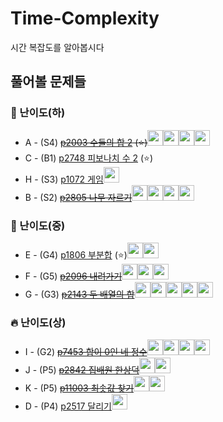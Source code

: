 # Time-Complexity
시간 복잡도를 알아봅시다

## 풀어볼 문제들

### 🍉 난이도(하)
+ A - (S4) ~~[p2003 수들의 합 2](https://www.acmicpc.net/problem/2003) (:star:)~~<img src = "https://github.com/wocjs.png" width="25" height="25"><img src = "https://github.com/sulogc.png" width="25" height="25"><img src = "https://github.com/Haaarimmm.png" width="25" height="25"><img src = "https://github.com/Frog-Slayer.png" width="25" height="25">
+ C - (B1) [p2748 피보나치 수 2](https://www.acmicpc.net/problem/2748) (:star:)
+ H - (S3) [p1072 게임](https://www.acmicpc.net/problem/1072)<img src = "https://github.com/Frog-Slayer.png" width="25" height="25">
+ B - (S2) ~~[p2805 나무 자르기](https://www.acmicpc.net/problem/2805)~~<img src = "https://github.com/Haaarimmm.png" width="25" height="25"><img src = "https://github.com/sulogc.png" width="25" height="25"><img src = "https://github.com/wocjs.png" width="25" height="25"><img src = "https://github.com/Frog-Slayer.png" width="25" height="25">

### 🌲 난이도(중)
+ E - (G4) [p1806 부분합](https://www.acmicpc.net/problem/1806)  (:star:)<img src = "https://github.com/Frog-Slayer.png" width="25" height="25"><img src = "https://github.com/sulogc.png" width="25" height="25">
+ F - (G5) ~~[p2096 내려가기](https://www.acmicpc.net/problem/2096)~~<img src = "https://github.com/Haaarimmm.png" width="25" height="25"><img src = "https://github.com/sulogc.png" width="25" height="25"><img src = "https://github.com/Frog-Slayer.png" width="25" height="25">
+ G - (G3) ~~[p2143 두 배열의 합](https://www.acmicpc.net/problem/2143)~~<img src = "https://github.com/wocjs.png" width="25" height="25"><img src = "https://github.com/Haaarimmm.png" width="25" height="25"><img src = "https://github.com/sulogc.png" width="25" height="25"><img src = "https://github.com/Frog-Slayer.png" width="25" height="25"><img src = "https://github.com/suchshin.png" width="25" height="25">

### 🔥 난이도(상)
+ I - (G2) ~~[p7453 합이 0인 네 정수](https://www.acmicpc.net/problem/7453)~~<img src = "https://github.com/wocjs.png" width="25" height="25"><img src = "https://github.com/suchshin.png" width="25" height="25"><img src = "https://github.com/sulogc.png" width="25" height="25"><img src = "https://github.com/Frog-Slayer.png" width="25" height="25">
+ J - (P5) ~~[p2842 집배원 한상덕](https://www.acmicpc.net/problem/2842)~~<img src = "https://github.com/sulogc.png" width="25" height="25"><img src = "https://github.com/Frog-Slayer.png" width="25" height="25">
+ K - (P5) ~~[p11003 최솟값 찾기](https://www.acmicpc.net/problem/11003)~~<img src = "https://github.com/Frog-Slayer.png" width="25" height="25"><img src = "https://github.com/sulogc.png" width="25" height="25">
+ D - (P4) [p2517 달리기](https://www.acmicpc.net/problem/2517)<img src = "https://github.com/Frog-Slayer.png" width="25" height="25">
